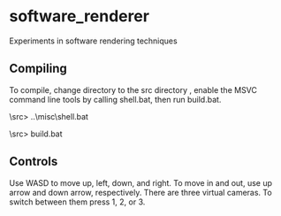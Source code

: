 # software_renderer
Experiments in software rendering techniques

## Compiling
To compile, change directory to the src directory , enable the MSVC command line tools by calling shell.bat, then run build.bat. 

\src> ..\misc\shell.bat

\src> build.bat

## Controls
Use WASD to move up, left, down, and right. To move in and out, use up arrow and down arrow, respectively. There are three virtual cameras. To switch between them press 1, 2, or 3.
